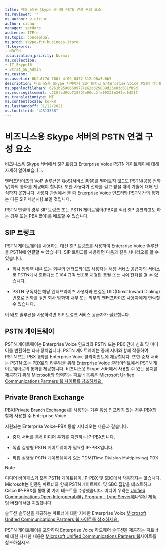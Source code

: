 ```yaml
---
title: 비즈니스용 Skype 서버의 PSTN 연결 구성 요소
ms.reviewer: ''
ms.author: v-cichur
author: cichur
manager: serdars
audience: ITPro
ms.topic: conceptual
ms.prod: skype-for-business-itpro
f1.keywords:
- NOCSH
localization_priority: Normal
ms.collection:
- IT_Skype16
- Strat_SB_Admin
ms.custom: ''
ms.assetid: 6b2a3f7d-760f-4f09-8432-312c98a7e6b7
description: 비즈니스용 Skype 서버에서 SIP 트렁크 Enterprise Voice PSTN 게이트웨이에 대해 자세히 알아보습니다.
ms.openlocfilehash: 6261b95906699777e62c025889d23e03d381f09d
ms.sourcegitcommit: c528fad9db719f3fa96dc3fa99332a349cd9d317
ms.translationtype: MT
ms.contentlocale: ko-KR
ms.lasthandoff: 01/12/2021
ms.locfileid: "49813538"
---
```

# <a name="pstn-connectivity-components-in-skype-for-business-server"></a>비즈니스용 Skype 서버의 PSTN 연결 구성 요소
 
비즈니스용 Skype 서버에서 SIP 트렁크 Enterprise Voice PSTN 게이트웨이에 대해 자세히 알아보습니다.
  
엔터프라이즈급 VoIP 솔루션은 QoS(서비스 품질)를 떨어트지 않고도 PSTN(공용 전화망)과의 통화를 제공해야 합니다. 또한 사용자가 전화를 걸고 받을 때의 기술에 대해 인식하지 못합니다. 사용자 관점에서 볼 때 Enterprise Voice 인프라와 PSTN 간의 통화는 다른 SIP 세션처럼 보일 것입니다.
  
PSTN 연결의 경우 SIP 트렁크 또는 PSTN 게이트웨이(PBX를 직접 SIP 링크라고도 하는 경우 또는 PBX 없이)를 배포할 수 있습니다.
  
## <a name="sip-trunking"></a>SIP 트렁크

PSTN 게이트웨이를 사용하는 대신 SIP 트렁크를 사용하여 Enterprise Voice 솔루션을 PSTN에 연결할 수 있습니다. SIP 트렁크를 사용하면 다음과 같은 시나리오를 할 수 있습니다.
  
- 회사 방화벽 내부 또는 외부의 엔터프라이즈 사용자는 해당 서비스 공급자의 서비스로 PSTN에서 종료되는 E.164 규격 번호로 지정된 로컬 또는 시외 전화를 걸 수 있습니다.
    
- PSTN 구독자는 해당 엔터프라이즈 사용자와 연결된 DID(Direct Inward Dialing) 번호로 전화를 걸면 회사 방화벽 내부 또는 외부의 엔터프라이즈 사용자에게 연락할 수 있습니다.
    
이 배포 솔루션을 사용하려면 SIP 트렁크 서비스 공급자가 필요합니다. 
  
## <a name="pstn-gateways"></a>PSTN 게이트웨이

PSTN 게이트웨이는 Enterprise Voice 인프라와 PSTN 또는 PBX 간에 신호 및 미디어를 변환하는 타사 장치입니다. PSTN 게이트웨이는 중재 서버와 함께 작동하여 PSTN 또는 PBX 통화를 Enterprise Voice 클라이언트에 제공합니다. 또한 중재 서버는 PSTN 또는 PBX로의 라우팅을 위해 Enterprise Voice 클라이언트에서 PSTN 게이트웨이로의 통화를 제공합니다. 비즈니스용 Skype 서버에서 사용할 수 있는 장치를 제공하기 위해 Microsoft와 협력하는 파트너 목록은 [Microsoft Unified Communications Partners 웹 사이트를 참조하세요.](https://go.microsoft.com/fwlink/p/?linkId=202836) 
  
## <a name="private-branch-exchanges"></a>Private Branch Exchange

 PBX(Private Branch Exchange)를 사용하는 기존 음성 인프라가 있는 경우 PBX와 함께 사용할 수 Enterprise Voice.
  
지원되는 Enterprise Voice-PBX 통합 시나리오는 다음과 같습니다.
  
- 중재 서버를 통해 미디어 우회를 지원하는 IP-PBX입니다.
    
- 독립 실행형 PSTN 게이트웨이가 필요한 IP-PBX입니다.
    
- 독립 실행형 PSTN 게이트웨이가 있는 TDM(Time Division Multiplexing) PBX
    
> [!NOTE]
> 미디어 바이패스가 모든 PSTN 게이트웨이, IP-PBX 및 SBC에서 작동하지는 않습니다. Microsoft는 인증된 파트너와 함께 PSTN 게이트웨이 및 SBC 집합을 테스트하고 Cisco IP-PBX를 통해 몇 가지 테스트를 수행했습니다. 미디어 우회는 [Unified Communications Open Interoperability Program - Lync Server에](https://go.microsoft.com/fwlink/p/?linkId=214406)나열된 제품 및 버전에서만 지원됩니다. 
  
솔루션 솔루션을 제공하는 파트너에 대한 자세한 Enterprise Voice [Microsoft Unified Communications Partners 웹 사이트를 참조하세요.](https://go.microsoft.com/fwlink/p/?linkId=202836)
  
PSTN 게이트웨이를 포함하여 Enterprise Voice 하드웨어 솔루션을 제공하는 파트너에 대한 자세한 내용은 [Microsoft Unified Communications Partners 웹](https://go.microsoft.com/fwlink/p/?linkId=202836)사이트를 참조하십시오.
  

